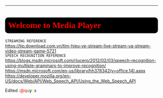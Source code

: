 ****
<h1 style="background:black;color:red;font-family:Consolas;padding:10px;border-radius:10px;">Welcome to Media Player</h1>  

`STREAMING REFERENCE`  
https://tip.download.com.vn/tim-hieu-ve-stream-live-stream-va-stream-video-stream-game-5721  
`SPEECH RECOGNITION REFERENCE`  
https://blogs.msdn.microsoft.com/rlucero/2012/02/03/speech-recognition-using-multiple-grammars-to-improve-recognition/  
https://msdn.microsoft.com/en-us/library/hh378342(v=office.14).aspx  
https://developer.mozilla.org/en-US/docs/Web/API/Web_Speech_API/Using_the_Web_Speech_API

<p>Edited :<font color="red">@</font><font color="red">q</font><font color="green">u</font><font color="black">y</font><font color="yellow">d</font><font color="blue">x</font></p>